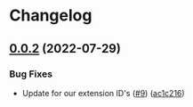 # Changelog

## [0.0.2](https://github.com/softrams/former2/compare/v0.0.1...v0.0.2) (2022-07-29)


### Bug Fixes

* Update for our extension ID's ([#9](https://github.com/softrams/former2/issues/9)) ([ac1c216](https://github.com/softrams/former2/commit/ac1c2169f98771fa13dd5d078525c3dba6c4a41e))
